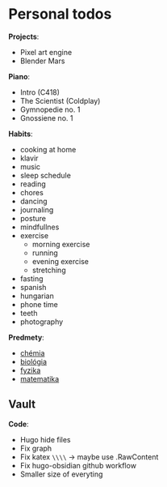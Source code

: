 # Personal todos

**Projects**:
- Pixel art engine
- Blender Mars

**Piano**:
- Intro (C418)
- The Scientist (Coldplay)
- Gymnopedie no. 1
- Gnossiene no. 1

**Habits**:
- cooking at home
- klavir
- music
- sleep schedule
- reading
- chores
- dancing
- journaling
- posture
- mindfullnes
- exercise
	- morning exercise
	- running
	- evening exercise
	- stretching
- fasting
- spanish
- hungarian
- phone time
- teeth
- photography

**Predmety**:
- [chémia](private/predmety/chémia.md)
- [biológia](private/predmety/biológia.md)
- [fyzika](private/predmety/fyzika.md)
- [matematika](private/predmety/matematika.md)

## Vault

**Code**:
- Hugo hide files
- Fix graph
- Fix katex `\\\\` -> maybe use .RawContent
- Fix hugo-obsidian github workflow
- Smaller size of everyting
